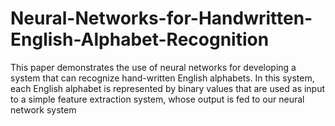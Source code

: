 # Neural-Networks-for-Handwritten-English-Alphabet-Recognition
This paper demonstrates the use of neural networks for developing a system that can recognize hand-written English alphabets. In this system, each English alphabet is represented by binary values that are used as input to a simple feature extraction system, whose output is fed to our neural network system
